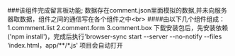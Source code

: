 ###该组件完成留言板功能;
    数据存在comment.json里面模拟的数据,并未向服务器取数据，组件之间的通信写在各个组件之中\<br>
####由以下几个组件组成：
    1.commment.list
    2.comment.form 
    3.comment.box
下载安装包后，先安装依赖('npm install')，完成后执行'browser-sync start --server --no-notify --files ‘index.html，app/**/*.js' 项目会自动打开
